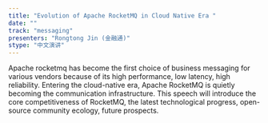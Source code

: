 ```yaml
---
title: "Evolution of Apache RocketMQ in Cloud Native Era "
date: "" 
track: "messaging"
presenters: "Rongtong Jin (金融通)"
stype: "中文演讲"
---
```

 Apache rocketmq has become the first choice of business messaging for various vendors because of its high performance, low latency, high reliability.
 Entering the cloud-native era, Apache RocketMQ is quietly becoming the communication infrastructure. This speech will introduce the core competitiveness of RocketMQ, the latest technological progress, open-source community ecology, future prospects.